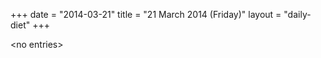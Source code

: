 +++
date = "2014-03-21"
title = "21 March 2014 (Friday)"
layout = "daily-diet"
+++

<p>&lt;no entries&gt;</p>